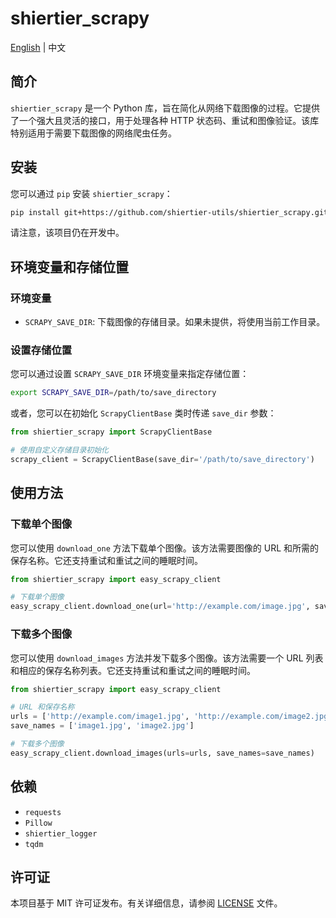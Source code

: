 # shiertier_scrapy

[English](https://github.com/shiertier-utils/shiertier_scrapy/blob/main/README.md) | 中文

## 简介

`shiertier_scrapy` 是一个 Python 库，旨在简化从网络下载图像的过程。它提供了一个强大且灵活的接口，用于处理各种 HTTP 状态码、重试和图像验证。该库特别适用于需要下载图像的网络爬虫任务。

## 安装

您可以通过 `pip` 安装 `shiertier_scrapy`：

```bash
pip install git+https://github.com/shiertier-utils/shiertier_scrapy.git
```

请注意，该项目仍在开发中。

## 环境变量和存储位置

### 环境变量

- `SCRAPY_SAVE_DIR`: 下载图像的存储目录。如果未提供，将使用当前工作目录。

### 设置存储位置

您可以通过设置 `SCRAPY_SAVE_DIR` 环境变量来指定存储位置：

```bash
export SCRAPY_SAVE_DIR=/path/to/save_directory
```

或者，您可以在初始化 `ScrapyClientBase` 类时传递 `save_dir` 参数：

```python
from shiertier_scrapy import ScrapyClientBase

# 使用自定义存储目录初始化
scrapy_client = ScrapyClientBase(save_dir='/path/to/save_directory')
```

## 使用方法

### 下载单个图像

您可以使用 `download_one` 方法下载单个图像。该方法需要图像的 URL 和所需的保存名称。它还支持重试和重试之间的睡眠时间。

```python
from shiertier_scrapy import easy_scrapy_client

# 下载单个图像
easy_scrapy_client.download_one(url='http://example.com/image.jpg', save_name='image.jpg')
```

### 下载多个图像

您可以使用 `download_images` 方法并发下载多个图像。该方法需要一个 URL 列表和相应的保存名称列表。它还支持重试和重试之间的睡眠时间。

```python
from shiertier_scrapy import easy_scrapy_client

# URL 和保存名称
urls = ['http://example.com/image1.jpg', 'http://example.com/image2.jpg']
save_names = ['image1.jpg', 'image2.jpg']

# 下载多个图像
easy_scrapy_client.download_images(urls=urls, save_names=save_names)
```

## 依赖

- `requests`
- `Pillow`
- `shiertier_logger`
- `tqdm`

## 许可证

本项目基于 MIT 许可证发布。有关详细信息，请参阅 [LICENSE](LICENSE) 文件。